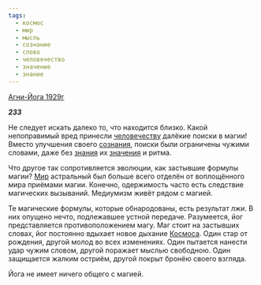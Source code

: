 ```yaml
---
tags:
  - космос
  - мир
  - мысль
  - сознание
  - слово
  - человечество
  - значение
  - знание
---
```

[Агни-Йога 1929г](https://127.0.0.1:4002/agni/1929)

___233___

Не следует искать далеко то, что находится близко. Какой непоправимый вред принесли [человечеству](../../../tags/#человечество) далёкие поиски в магии! Вместо улучшения своего [сознания](../../../tags/#сознание), поиски были ограничены чужими словами, даже без [знания](../../../tags/#[знание](../../../tags/#знание)) их [значения](../../../tags/#значение) и ритма.   

Что другое так сопротивляется эволюции, как застывшие формулы магии? [Мир](../../../tags/#[мир](../../../tags/#мир)) астральный был больше всего отделён от воплощённого мира приёмами магии. Конечно, одержимость часто есть следствие магических вызываний. Медиумизм живёт рядом с магией.   

Те магические формулы, которые обнародованы, есть результат лжи. В них опущено нечто, подлежавшее устной передаче. Разумеется, йог представляется противоположением магу. Маг стоит на застывших словах, йог постоянно вдыхает новое дыхание [Космоса](../../../tags/#космос). Один стар от рождения, другой молод во всех изменениях. Один пытается нанести удар чужим словом, другой поражает мыслью свободною. Один защищается жалким остриём, другой покрыт бронёю своего взгляда.   

Йога не имеет ничего общего с магией.
